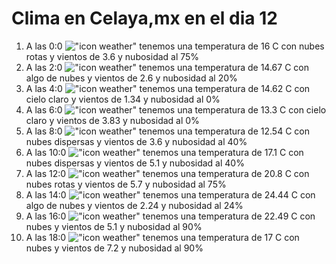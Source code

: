 # Clima en Celaya,mx en el dia 12

1. A las 0:0 !["icon weather"](http://openweathermap.org/img/w/04n.png) tenemos una temperatura de 16 C con nubes rotas y  vientos de 3.6 y nubosidad al 75%
1. A las 2:0 !["icon weather"](http://openweathermap.org/img/w/02n.png) tenemos una temperatura de 14.67 C con algo de nubes y  vientos de 2.6 y nubosidad al 20%
1. A las 4:0 !["icon weather"](http://openweathermap.org/img/w/01n.png) tenemos una temperatura de 14.62 C con cielo claro y  vientos de 1.34 y nubosidad al 0%
1. A las 6:0 !["icon weather"](http://openweathermap.org/img/w/01n.png) tenemos una temperatura de 13.3 C con cielo claro y  vientos de 3.83 y nubosidad al 0%
1. A las 8:0 !["icon weather"](http://openweathermap.org/img/w/03d.png) tenemos una temperatura de 12.54 C con nubes dispersas y  vientos de 3.6 y nubosidad al 40%
1. A las 10:0 !["icon weather"](http://openweathermap.org/img/w/03d.png) tenemos una temperatura de 17.1 C con nubes dispersas y  vientos de 5.1 y nubosidad al 40%
1. A las 12:0 !["icon weather"](http://openweathermap.org/img/w/04d.png) tenemos una temperatura de 20.8 C con nubes rotas y  vientos de 5.7 y nubosidad al 75%
1. A las 14:0 !["icon weather"](http://openweathermap.org/img/w/02d.png) tenemos una temperatura de 24.44 C con algo de nubes y  vientos de 2.24 y nubosidad al 24%
1. A las 16:0 !["icon weather"](http://openweathermap.org/img/w/04d.png) tenemos una temperatura de 22.49 C con nubes y  vientos de 5.1 y nubosidad al 90%
1. A las 18:0 !["icon weather"](http://openweathermap.org/img/w/04n.png) tenemos una temperatura de 17 C con nubes y  vientos de 7.2 y nubosidad al 90%
